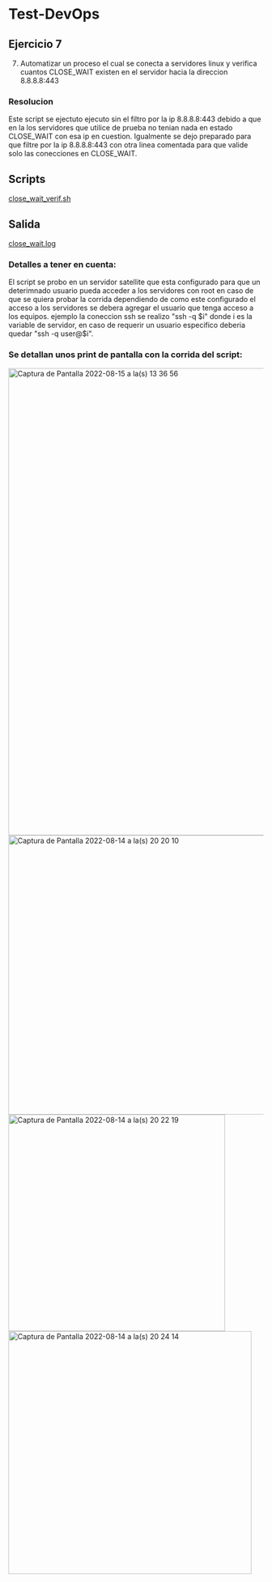 # Test-DevOps

## Ejercicio 7

7)	Automatizar un proceso el cual se conecta a servidores linux y verifica cuantos CLOSE_WAIT existen en el servidor hacia la direccion 8.8.8.8:443

### Resolucion

Este script se  ejectuto ejecuto sin el filtro por la ip 8.8.8.8:443 debido a que en la los servidores que utilice de prueba no tenian nada en estado CLOSE_WAIT
con esa ip en cuestion.
Igualmente se dejo preparado para que filtre por la ip 8.8.8.8:443 con otra linea comentada para que valide solo las conecciones en CLOSE_WAIT.

## Scripts

[close_wait_verif.sh](https://github.com/JoelGiannini/Test-DevOps/blob/main/close_wait_verif.sh)

## Salida

[close_wait.log](https://github.com/JoelGiannini/Test-DevOps/blob/main/close_wait.log)

### Detalles a tener en cuenta: 
El script se probo en un servidor satellite que esta configurado para que un deterimnado usuario pueda acceder a los servidores con root en caso 
de que se quiera probar la corrida dependiendo de como este configurado el acceso a los servidores se debera agregar el usuario que tenga acceso a los equipos.
ejemplo la coneccion ssh se realizo "ssh -q $i" donde i es la variable de servidor, en caso de requerir un usuario especifico deberia quedar "ssh -q user@$i".

### Se detallan unos print de pantalla con la corrida del script:


<img width="923" alt="Captura de Pantalla 2022-08-15 a la(s) 13 36 56" src="https://user-images.githubusercontent.com/111232232/184677098-86ee6368-024a-4125-9a85-46d2e410c4c8.png">
<img width="552" alt="Captura de Pantalla 2022-08-14 a la(s) 20 20 10" src="https://user-images.githubusercontent.com/111232232/184676427-f9ec181d-90f5-4899-9ca8-34b07e0d74d5.png">
<img width="428" alt="Captura de Pantalla 2022-08-14 a la(s) 20 22 19" src="https://user-images.githubusercontent.com/111232232/184676441-d67e300a-10f8-4edf-948d-278a39ef76cb.png">
<img width="480" alt="Captura de Pantalla 2022-08-14 a la(s) 20 24 14" src="https://user-images.githubusercontent.com/111232232/184676447-83eb8546-0227-4808-82f4-a8959876dadd.png">

